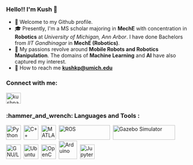 ### Hello!! I'm Kush 👋

- 🤗 Welcome to my Github profile. 
- 🎓 Presently, I'm a MS scholar majoring in **MechE** with concentration in **Robotics** at *University of Michigan, Ann Arbor*. I have done Bachelors from *IIT Gandhinagar* in **MechE (Robotics)**. 
- 🤖 My passions revolve around **Mobile Robots and Robotics Manipulation**. The domains of **Machine Learning** and **AI** have also captured my interest.
- 📧 How to reach me **kushkp@umich.edu**

<h3 align="left"> Connect with me:</h3>
<p align="left">
<a href="https://www.linkedin.com/in/kush-patel-5397281b8/" target="blank"><img align="center" src="https://raw.githubusercontent.com/rahuldkjain/github-profile-readme-generator/master/src/images/icons/Social/linked-in-alt.svg" alt="kushpatel" height="30" width="40" /></a>
</p>

<div id="header" align="left">
  <h3>
  :hammer_and_wrench: Languages and Tools :
</h3>
  </div>

<div>
  <img src="https://upload.wikimedia.org/wikipedia/commons/c/c3/Python-logo-notext.svg" title="Python" alt="Python" width="40" height="40"/>&nbsp;
  <img src="https://upload.wikimedia.org/wikipedia/commons/1/18/ISO_C%2B%2B_Logo.svg" title="C++" alt="C++" width="40" height="40"/>&nbsp;
  <img src="https://user-images.githubusercontent.com/25181517/192106593-610ee31c-995e-4f24-b8e1-0f18eead6fae.png" title="MATLAB" alt="MATLAB" width="40" height="40"/>&nbsp;
  <img src="https://upload.wikimedia.org/wikipedia/commons/b/bb/Ros_logo.svg" title="ROS" alt="ROS" width="140" height="40"/>&nbsp;
  <img src="https://upload.wikimedia.org/wikipedia/commons/1/13/Gazebo_logo.svg" title="Gazebo Simulator" alt="Gazebo Simulator" width="170" height="40"/>&nbsp;
<!--   <img src="https://upload.wikimedia.org/wikipedia/commons/9/9f/Vimlogo.svg" title="Vim" alt="Vim" width="40" height="40"/>&nbsp;
  <img src="https://github.com/devicons/devicon/blob/master/icons/docker/docker-original-wordmark.svg" title="Docker" alt="Docker" width="50" height="40"/>&nbsp; -->
  <img src="https://upload.wikimedia.org/wikipedia/commons/a/ab/Linux_Logo_in_Linux_Libertine_Font.svg" title="GNU/LINUX" alt="GNU/LINUX" width="40"/>&nbsp;
  <img src="https://user-images.githubusercontent.com/25181517/186884153-99edc188-e4aa-4c84-91b0-e2df260ebc33.png" alt="Ubuntu" width="40"/>&nbsp;
  <img src="https://upload.wikimedia.org/wikipedia/commons/3/32/OpenCV_Logo_with_text_svg_version.svg" title="OpenCV" alt="OpenCV" width="40"/>&nbsp;
  <img src="https://github.com/marwin1991/profile-technology-icons/assets/136815194/a57a85ba-e2dd-4036-85b6-7e1532391627" title="Arduino" alt="Arduino" width="50"/>&nbsp;
  <img src="https://user-images.githubusercontent.com/25181517/183914128-3fc88b4a-4ac1-40e6-9443-9a30182379b7.png" title="Jupyter Notebook" alt="Jupyter Notebook" width="40"/>&nbsp;
<!--   <img src="https://upload.wikimedia.org/wikipedia/commons/1/13/Cmake.svg" title="CMake" alt="CMake" width="40"/>&nbsp;
  <img src="https://upload.wikimedia.org/wikipedia/commons/e/e0/Git-logo.svg" title="git" alt="Git" width="90"/>&nbsp; -->

</div>

<!--
**kushpatel19/kushpatel19** is a ✨ _special_ ✨ repository because its `README.md` (this file) appears on your GitHub profile.


Here are some ideas to get you started:

- 🔭 I’m currently working on ...
- 🌱 I’m currently learning ...
- 👯 I’m looking to collaborate on ...
- 🤔 I’m looking for help with ...
- 💬 Ask me about ...
- 📫 How to reach me: ...
- 😄 Pronouns: ...
- ⚡ Fun fact: ...
-->
